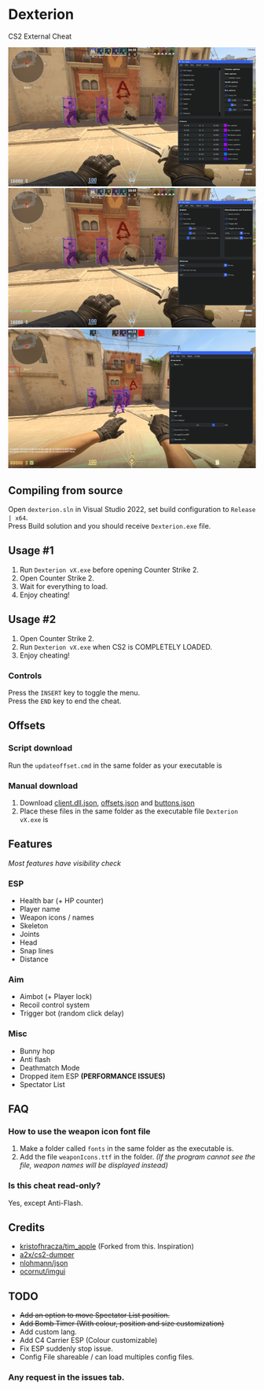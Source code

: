 # Dexterion
CS2 External Cheat

![Preview](screenshots/preview.png)
![Preview1](screenshots/preview0.png)
![Preview2](screenshots/preview1.png)

## Compiling from source
Open `dexterion.sln` in Visual Studio 2022, set build configuration to `Release | x64`.      
Press Build solution and you should receive `Dexterion.exe` file.      

## Usage #1
1. Run `Dexterion vX.exe` before opening Counter Strike 2.
2. Open Counter Strike 2.
3. Wait for everything to load.
4. Enjoy cheating!
## Usage #2
1. Open Counter Strike 2.
2. Run `Dexterion vX.exe` when CS2 is COMPLETELY LOADED.
3. Enjoy cheating!
### Controls
Press the `INSERT` key to toggle the menu.     
Press the `END` key to end the cheat.

## Offsets
### Script download
Run the `updateoffset.cmd` in the same folder as your executable is
### Manual download
1. Download [client.dll.json](https://github.com/a2x/cs2-dumper/tree/main/output/client.dll.json), [offsets.json](https://github.com/a2x/cs2-dumper/tree/main/output/offsets.json) and [buttons.json](https://github.com/a2x/cs2-dumper/tree/main/output/buttons.json) 
2. Place these files in the same folder as the executable file `Dexterion vX.exe` is    

## Features
*Most features have visibility check*
### ESP
- Health bar (+ HP counter)
- Player name
- Weapon icons / names
- Skeleton
- Joints
- Head
- Snap lines
- Distance
### Aim
- Aimbot (+ Player lock)
- Recoil control system
- Trigger bot (random click delay)
### Misc
- Bunny hop
- Anti flash
- Deathmatch Mode
- Dropped item ESP **(PERFORMANCE ISSUES)**
- Spectator List

## FAQ
### How to use the weapon icon font file
1. Make a folder called `fonts` in the same folder as the executable is.
2. Add the file `weaponIcons.ttf` in the folder.
*(If the program cannot see the file, weapon names will be displayed instead)*

### Is this cheat read-only?
Yes, except Anti-Flash.

## Credits
- [kristofhracza/tim_apple](https://github.com/kristofhracza/tim_apple) (Forked from this. Inspiration)
- [a2x/cs2-dumper](https://github.com/a2x/cs2-dumper)
- [nlohmann/json](https://github.com/nlohmann/json)
- [ocornut/imgui](https://github.com/ocornut/imgui)

## TODO
- ~~Add an option to move Spectator List position.~~
- ~~Add Bomb Timer (With colour, position and size customization)~~
- Add custom lang.
- Add C4 Carrier ESP (Colour customizable)
- Fix ESP suddenly stop issue.
- Config File shareable / can load multiples config files.
### Any request in the issues tab.

